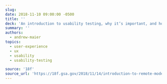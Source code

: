 ```yaml
---
slug: 
date: 2018-11-10 09:00:00 -0500
title: ''
deck: 'An introduction to usability testing, why it’s important, and how to talk about things that aren’t required to do a usability test&#46;'
summary: ''
authors: 
  - andrew-maier
topics: 
  - user-experience
  - ux
  - usability
  - usability-testing

source: '18f'
source_url: 'https://18f.gsa.gov/2018/11/14/introduction-to-remote-moderated-usability-testing-part-1/'
---
```


